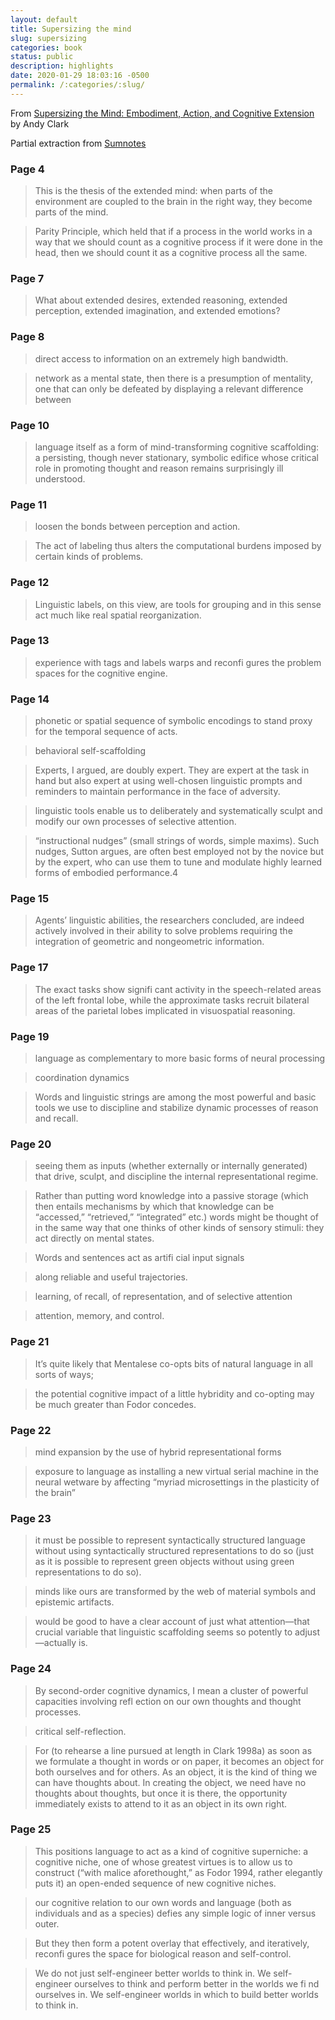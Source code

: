 ```yaml
---
layout: default
title: Supersizing the mind
slug: supersizing
categories: book
status: public
description: highlights
date: 2020-01-29 18:03:16 -0500
permalink: /:categories/:slug/
---
```


From [Supersizing the Mind: Embodiment, Action, and Cognitive Extension](https://global.oup.com/academic/product/supersizing-the-mind-9780195333213?cc=us&lang=en&) by Andy Clark

Partial extraction from [Sumnotes](https://www.sumnotes.net/viewer.php)


### Page 4

> This is the thesis of the extended mind: when parts of the environment are coupled to the brain in the right way, they become parts of the mind.

> Parity Principle, which held that if a process in the world works in a way that we should count as a cognitive process if it were done in the head, then we should count it as a cognitive process all the same.

### Page 7

> What about extended desires, extended reasoning, extended perception, extended imagination, and extended emotions?

### Page 8

> direct access to information on an extremely high bandwidth.

> network as a mental state, then there is a presumption of mentality, one that can only be defeated by displaying a relevant difference between

### Page 10

> language itself as a form of mind-transforming cognitive scaffolding: a persisting, though never stationary, symbolic edifice whose critical role in promoting thought and reason remains surprisingly ill understood.

### Page 11

> loosen the bonds between perception and action.

> The act of labeling thus alters the computational burdens imposed by certain kinds of problems.

### Page 12

> Linguistic labels, on this view, are tools for grouping and in this sense act much like real spatial reorganization.

### Page 13

> experience with tags and labels warps and reconfi gures the problem spaces for the cognitive engine.

### Page 14

> phonetic or spatial sequence of symbolic encodings to stand proxy for the temporal sequence of acts.

> behavioral self-scaffolding

> Experts, I argued, are doubly expert. They are expert at the task in hand but also expert at using well-chosen linguistic prompts and reminders to maintain performance in the face of adversity.

> linguistic tools enable us to deliberately and systematically sculpt and modify our own processes of selective attention.

> “instructional nudges” (small strings of words, simple maxims). Such nudges, Sutton argues, are often best employed not by the novice but by the expert, who can use them to tune and modulate highly learned forms of embodied performance.4

### Page 15

> Agents’ linguistic abilities, the researchers concluded, are indeed actively involved in their ability to solve problems requiring the integration of geometric and nongeometric information.

### Page 17

> The exact tasks show signifi cant activity in the speech-related areas of the left frontal lobe, while the approximate tasks recruit bilateral areas of the parietal lobes implicated in visuospatial reasoning.

### Page 19

> language as complementary to more basic forms of neural processing

> coordination dynamics

> Words and linguistic strings are among the most powerful and basic tools we use to discipline and stabilize dynamic processes of reason and recall.

### Page 20

> seeing them as inputs (whether externally or internally generated) that drive, sculpt, and discipline the internal representational regime.

> Rather than putting word knowledge into a passive storage (which then entails mechanisms by which that knowledge can be “accessed,” “retrieved,” “integrated” etc.) words might be thought of in the same way that one thinks of other kinds of sensory stimuli: they act directly on mental states.

> Words and sentences act as artifi cial input signals

> along reliable and useful trajectories.

> learning, of recall, of representation, and of selective attention

> attention, memory, and control.

### Page 21

> It’s quite likely that Mentalese co-opts bits of natural language in all sorts of ways;

> the potential cognitive impact of a little hybridity and co-opting may be much greater than Fodor concedes.

### Page 22

> mind expansion by the use of hybrid representational forms

> exposure to language as installing a new virtual serial machine in the neural wetware by affecting “myriad microsettings in the plasticity of the brain”

### Page 23

> it must be possible to represent syntactically structured language without using syntactically structured representations to do so (just as it is possible to represent green objects without using green representations to do so).

> minds like ours are transformed by the web of material symbols and epistemic artifacts.

> would be good to have a clear account of just what attention—that crucial variable that linguistic scaffolding seems so potently to adjust—actually is.

### Page 24

> By second-order cognitive dynamics, I mean a cluster of powerful capacities involving refl ection on our own thoughts and thought processes.

> critical self-reflection.

> For (to rehearse a line pursued at length in Clark 1998a) as soon as we formulate a thought in words or on paper, it becomes an object for both ourselves and for others. As an object, it is the kind of thing we can have thoughts about. In creating the object, we need have no thoughts about thoughts, but once it is there, the opportunity immediately exists to attend to it as an object in its own right.

### Page 25

> This positions language to act as a kind of cognitive superniche: a cognitive niche, one of whose greatest virtues is to allow us to construct (“with malice aforethought,” as Fodor 1994, rather elegantly puts it) an open-ended sequence of new cognitive niches.

> our cognitive relation to our own words and language (both as individuals and as a species) defies any simple logic of inner versus outer.

> But they then form a potent overlay that effectively, and iteratively, reconfi gures the space for biological reason and self-control.

> We do not just self-engineer better worlds to think in. We self-engineer ourselves to think and perform better in the worlds we fi nd ourselves in. We self-engineer worlds in which to build better worlds to think in.
